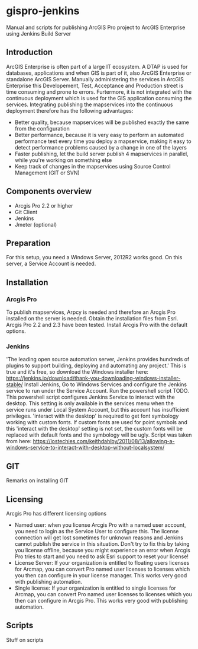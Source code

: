 # gispro-jenkins
Manual and scripts for publishing ArcGIS Pro project to ArcGIS Enterprise using Jenkins Build Server

## Introduction ##
ArcGIS Enterprise is often part of a large IT ecosystem. A DTAP is used for databases, applications and when GIS is part of it, also ArcGIS Enterprise or standalone ArcGIS Server. Manually administering the services in ArcGIS Enterprise this Developement, Test, Acceptance and Production street is time consuming and prone to errors. Furtermore, it is not integrated with the continuous deployment which is used for the GIS application consuming the services.
Integrating publishing the mapservices into the continuous deployment therefore has the following advantages:
* Better quality, because mapservices will be published exactly the same from the configuration
* Better performance, because it is very easy to perform an automated performance test every time you deploy a mapservice, making it easy to detect performance problems caused by a change in one of the layers
* Faster publishing, let the build server publish 4 mapservices in parallel, while you're working on something else
* Keep track of changes in the mapservices using Source Control Management (GIT or SVN)

## Components overview ##
* Arcgis Pro 2.2 or higher
* Git Client
* Jenkins
* Jmeter (optional)

## Preparation ##
For this setup, you need a Windows Server, 2012R2 works good. On this server, a Service Account is needed. 

## Installation ##

### Arcgis Pro ###
To publish mapservices, Arpcy is needed and therefore an Arcgis Pro installed on the server is needed. Obtain the installation files from Esri. Arcgis Pro 2.2 and 2.3 have been tested. 
Install Arcgis Pro with the default options.

### Jenkins ### 
'The leading open source automation server, Jenkins provides hundreds of plugins to support building, deploying and automating any project.' This is true and it's free, so download the Windows installer here: https://jenkins.io/download/thank-you-downloading-windows-installer-stable/
Install Jenkins, 
Go to Windows Services and configure the Jenkins service to run under the Service Account.
Run the powershell script TODO. This powershell script configures Jenkins Service to interact with the desktop. This setting is only available in the services menu when the service runs under Local System Account, but this account has insufficient privileges. 'interact with the desktop' is required to get font symbology working with custom fonts. If custom fonts are used for point symbols and this 'interact with the desktop' setting is not set, the custom fonts will be replaced with default fonts and the symbology will be ugly.
Script was taken from here: https://lostechies.com/keithdahlby/2011/08/13/allowing-a-windows-service-to-interact-with-desktop-without-localsystem/

## GIT ## 
Remarks on installing GIT

## Licensing ##
Arcgis Pro has different licensing options
* Named user: when you license Arcgis Pro with a named user account, you need to login as the Service User to configure this. The license connection will get lost sometimes for unknown reasons and Jenkins cannot publish the service in this situation. Don't try to fix this by taking you license offline, because you might experience an error when Arcgis Pro tries to start and you need to ask Esri support to reset your license!
* License Server: If your organization is entitled to floating users licenses for Arcmap, you can convert Pro named user licenses to licenses which you then can configure in your license manager. This works very good with publishing automation.
* Single license: If your organization is entitled to single licenses for Arcmap, you can convert Pro named user licenses to licenses which you then can configure in Arcgis Pro. This works very good with publishing automation.

## Scripts ##
Stuff on scripts